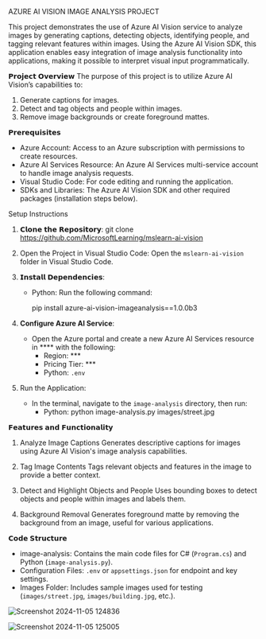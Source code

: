 AZURE AI VISION IMAGE ANALYSIS PROJECT

This project demonstrates the use of Azure AI Vision service to analyze images by generating captions, detecting objects, identifying people, and tagging relevant features within images. Using the Azure AI Vision SDK, this application enables easy integration of image analysis functionality into applications, making it possible to interpret visual input programmatically.

𝗣𝗿𝗼𝗷𝗲𝗰𝘁 𝗢𝘃𝗲𝗿𝘃𝗶𝗲𝘄
The purpose of this project is to utilize Azure AI Vision’s capabilities to:
1. Generate captions for images.
2. Detect and tag objects and people within images.
3. Remove image backgrounds or create foreground mattes.

𝗣𝗿𝗲𝗿𝗲𝗾𝘂𝗶𝘀𝗶𝘁𝗲𝘀

- Azure Account: Access to an Azure subscription with permissions to create resources.
- Azure AI Services Resource: An Azure AI Services multi-service account to handle image analysis requests.
- Visual Studio Code: For code editing and running the application.
- SDKs and Libraries: The Azure AI Vision SDK and other required packages (installation steps below).

Setup Instructions

1. 𝗖𝗹𝗼𝗻𝗲 𝘁𝗵𝗲 𝗥𝗲𝗽𝗼𝘀𝗶𝘁𝗼𝗿𝘆:
   git clone https://github.com/MicrosoftLearning/mslearn-ai-vision
2. Open the Project in Visual Studio Code:
   Open the `mslearn-ai-vision` folder in Visual Studio Code.

3. 𝗜𝗻𝘀𝘁𝗮𝗹𝗹 𝗗𝗲𝗽𝗲𝗻𝗱𝗲𝗻𝗰𝗶𝗲𝘀:
   - Python: Run the following command:
     
     pip install azure-ai-vision-imageanalysis==1.0.0b3
   

4. **Configure Azure AI Service**:
   - Open the Azure portal and create a new Azure AI Services resource in **** with the following:
     - Region: ***
     - Pricing Tier:  ***    
     - Python: `.env`

5. Run the Application:
   - In the terminal, navigate to the `image-analysis` directory, then run:
     - Python:
       python image-analysis.py images/street.jpg
   

𝗙𝗲𝗮𝘁𝘂𝗿𝗲𝘀 𝗮𝗻𝗱 𝗙𝘂𝗻𝗰𝘁𝗶𝗼𝗻𝗮𝗹𝗶𝘁𝘆

1. Analyze Image Captions
Generates descriptive captions for images using Azure AI Vision's image analysis capabilities.

2. Tag Image Contents
Tags relevant objects and features in the image to provide a better context.

3. Detect and Highlight Objects and People
Uses bounding boxes to detect objects and people within images and labels them.

4. Background Removal
Generates foreground matte by removing the background from an image, useful for various applications.

𝗖𝗼𝗱𝗲 𝗦𝘁𝗿𝘂𝗰𝘁𝘂𝗿𝗲

- image-analysis: Contains the main code files for C# (`Program.cs`) and Python (`image-analysis.py`).
- Configuration Files: `.env` or `appsettings.json` for endpoint and key settings.
- Images Folder: Includes sample images used for testing (`images/street.jpg`, `images/building.jpg`, etc.).

![Screenshot 2024-11-05 124836](https://github.com/user-attachments/assets/c6d235a5-9339-4662-9be1-fb1170e93760)

![Screenshot 2024-11-05 125005](https://github.com/user-attachments/assets/5503d710-3b7c-40e0-89f2-96e35e62ce82)
